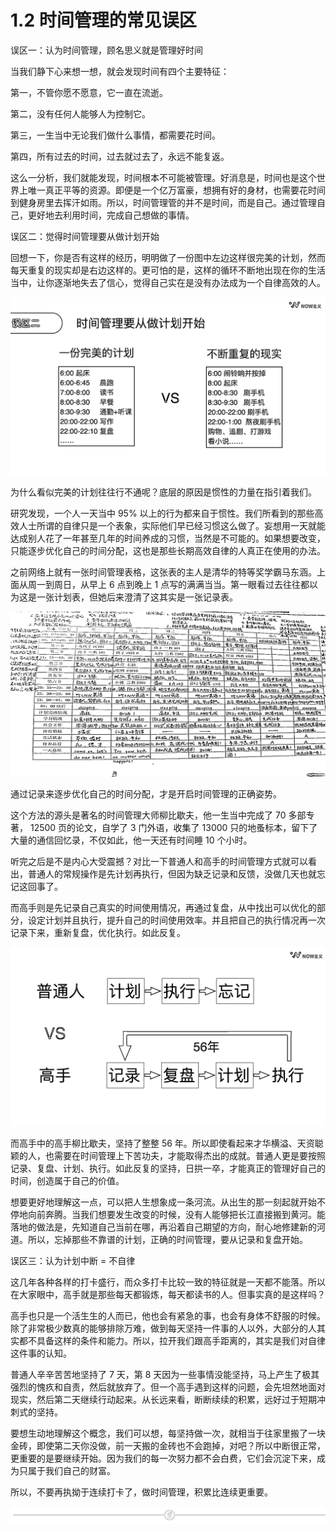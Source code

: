# 1.2 时间管理的常见误区

误区一：认为时间管理，顾名思义就是管理好时间

当我们静下心来想一想，就会发现时间有四个主要特征：

第一，不管你愿不愿意，它一直在流逝。

第二，没有任何人能够人为控制它。

第三，一生当中无论我们做什么事情，都需要花时间。

第四，所有过去的时间，过去就过去了，永远不能复返。

这么一分析，我们就能发现，时间根本不可能被管理。好消息是，时间也是这个世界上唯一真正平等的资源。即便是一个亿万富豪，想拥有好的身材，也需要花时间到健身房里去挥汗如雨。所以，时间管理管的并不是时间，而是自己。通过管理自己，更好地去利用时间，完成自己想做的事情。

误区二：觉得时间管理要从做计划开始

回想一下，你是否有这样的经历，明明做了一份图中左边这样很完美的计划，然而每天重复的现实却是右边这样的。更可怕的是，这样的循环不断地出现在你的生活当中，让你逐渐地失去了信心，觉得自己实在是没有办法成为一个自律高效的人。

![](img/e130504764f5310f39917101d0f3ad72.png)

为什么看似完美的计划往往行不通呢？底层的原因是惯性的力量在指引着我们。

研究发现，一个人一天当中 95% 以上的行为都来自于惯性。我们所看到的那些高效人士所谓的自律只是一个表象，实际他们早已经习惯这么做了。妄想用一天就能达成别人花了一年甚至几年的时间养成的习惯，当然是不可能的。如果想要改变，只能逐步优化自己的时间分配，这也是那些长期高效自律的人真正在使用的办法。

之前网络上就有一张时间管理表格，这张表的主人是清华的特等奖学霸马东涵。上面从周一到周日，从早上 6 点到晚上 1 点写的满满当当。第一眼看过去往往都以为这是一张计划表，但她后来澄清了这其实是一张记录表。

![](img/9384c6d45ba5b8ad48be3475eac40a21.png)

通过记录来逐步优化自己的时间分配，才是开启时间管理的正确姿势。

这个方法的源头是著名的时间管理大师柳比歇夫，他一生当中完成了 70 多部专著， 12500 页的论文，自学了 3 门外语，收集了 13000 只的地蚤标本，留下了大量的通信回忆录，不仅如此，他一天还有时间睡 10 个小时。

听完之后是不是内心大受震撼？对比一下普通人和高手的时间管理方式就可以看出，普通人的常规操作是先计划再执行，但因为缺乏记录和反馈，没做几天也就忘记这回事了。

而高手则是先记录自己真实的时间使用情况，再通过复盘，从中找出可以优化的部分，设定计划并且执行，提升自己的时间使用效率。并且把自己的执行情况再一次记录下来，重新复盘，优化执行。如此反复。

![](img/f2f710d1a804c41fa63ff9953a5cd31e.png)

而高手中的高手柳比歇夫，坚持了整整 56 年。所以即使看起来才华横溢、天资聪颖的人，也需要在时间管理上下苦功夫，才能取得杰出的成就。普通人更是要按照记录、复盘、计划、执行。如此反复的坚持，日拱一卒，才能真正的管理好自己的时间，创造属于自己的价值。

想要更好地理解这一点，可以把人生想象成一条河流。从出生的那一刻起就开始不停地向前奔腾。当我们想要发生改变的时候，没有人能够把长江直接搬到黄河。能落地的做法是，先知道自己当前在哪，再沿着自己期望的方向，耐心地修建新的河道。所以，忘掉那些不靠谱的计划，正确的时间管理，要从记录和复盘开始。

误区三：认为计划中断 = 不自律

这几年各种各样的打卡盛行，而众多打卡比较一致的特征就是一天都不能落。所以在大家眼中，高手就是那些每天都锻炼，每天都读书的人。但事实真的是这样吗？

高手也只是一个活生生的人而已，他也会有紧急的事，也会有身体不舒服的时候。除了非常极少数真的能够排除万难，做到每天坚持一件事的人以外，大部分的人其实都不具备这样的条件和能力。所以，拉开我们跟高手距离的，其实是我们对自律这件事的认知。

普通人辛辛苦苦地坚持了 7 天，第 8 天因为一些事情没能坚持，马上产生了极其强烈的愧疚和自责，然后就放弃了。但一个高手遇到这样的问题，会先坦然地面对现实，然后第二天继续行动起来。从长远来看，断断续续的积累，远好过于短期冲刺式的坚持。

要想生动地理解这个概念，我们可以想，每坚持做一次，就相当于往家里搬了一块金砖，即使第二天你没做，前一天搬的金砖也不会跑掉，对吧？所以中断很正常，更重要的是要继续开始。因为我们的每一次努力都不会白费，它们会沉淀下来，成为只属于我们自己的财富。

所以，不要再执拗于连续打卡了，做时间管理，积累比连续更重要。

![](img/e573a089fa5c69c53659d55b676d2c92.png)